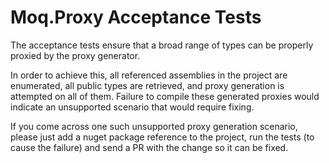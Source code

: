 ﻿# Moq.Proxy Acceptance Tests

The acceptance tests ensure that a broad range of types can 
be properly proxied by the proxy generator. 

In order to achieve this, all referenced assemblies in the 
project are enumerated, all public types are retrieved, and 
proxy generation is attempted on all of them. Failure to 
compile these generated proxies would indicate an unsupported 
scenario that would require fixing.

If you come across one such unsupported proxy generation 
scenario, please just add a nuget package reference to the 
project, run the tests (to cause the failure) and send a PR 
with the change so it can be fixed.